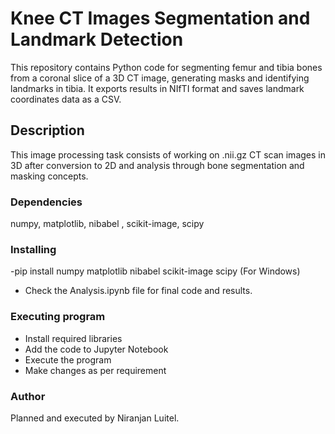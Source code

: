 # Knee CT Images Segmentation and Landmark Detection

This repository contains Python code for segmenting femur and tibia bones from a coronal slice of a 3D CT image, generating masks and identifying landmarks in tibia. It exports results in NIfTI format and saves landmark coordinates data as a CSV. 

## Description

This image processing task consists of working on .nii.gz CT scan images in 3D after conversion to 2D and analysis through bone segmentation and masking concepts. 

### Dependencies

numpy, matplotlib, nibabel , scikit-image, scipy

### Installing

-pip install numpy matplotlib nibabel scikit-image scipy (For Windows)

* Check the Analysis.ipynb file for final code and results. 


### Executing program

* Install required libraries 
* Add the code to Jupyter Notebook 
* Execute the program 
* Make changes as per requirement

### Author 
Planned and executed by Niranjan Luitel. 

